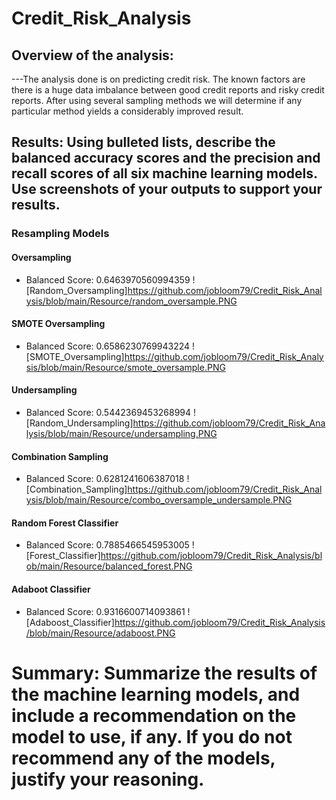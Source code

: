 # Credit_Risk_Analysis
## Overview of the analysis:
---The analysis done is on predicting credit risk. The known factors are there is a huge data imbalance between good credit reports and risky credit reports. 
After using several sampling methods we will determine if any particular method yields a considerably improved result. 

## Results: Using bulleted lists, describe the balanced accuracy scores and the precision and recall scores of all six machine learning models. Use screenshots of your outputs to support your results.
### Resampling Models
#### Oversampling
* Balanced Score: 0.6463970560994359
![Random_Oversampling]https://github.com/jobloom79/Credit_Risk_Analysis/blob/main/Resource/random_oversample.PNG
#### SMOTE Oversampling
* Balanced Score: 0.6586230769943224
![SMOTE_Oversampling]https://github.com/jobloom79/Credit_Risk_Analysis/blob/main/Resource/smote_oversample.PNG
#### Undersampling
* Balanced Score: 0.5442369453268994
![Random_Undersampling]https://github.com/jobloom79/Credit_Risk_Analysis/blob/main/Resource/undersampling.PNG
#### Combination Sampling
* Balanced Score: 0.6281241606387018
![Combination_Sampling]https://github.com/jobloom79/Credit_Risk_Analysis/blob/main/Resource/combo_oversample_undersample.PNG
#### Random Forest Classifier
* Balanced Score: 0.7885466545953005
![Forest_Classifier]https://github.com/jobloom79/Credit_Risk_Analysis/blob/main/Resource/balanced_forest.PNG
#### Adaboot Classifier
* Balanced Score: 0.9316600714093861
![Adaboost_Classifier]https://github.com/jobloom79/Credit_Risk_Analysis/blob/main/Resource/adaboost.PNG
# Summary: Summarize the results of the machine learning models, and include a recommendation on the model to use, if any. If you do not recommend any of the models, justify your reasoning.
